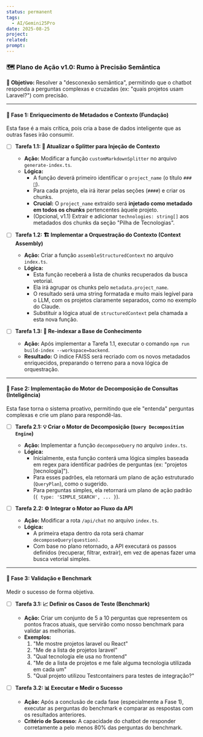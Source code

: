 ```yaml
---
status: permanent
tags:
  - AI/Gemini25Pro
date: 2025-08-25
project: 
related: 
prompt:
---
```


### **🗺️ Plano de Ação v1.0: Rumo à Precisão Semântica**

**🎯 Objetivo:** Resolver a "desconexão semântica", permitindo que o chatbot responda a perguntas complexas e cruzadas (ex: "quais projetos usam Laravel?") com precisão.

---

#### **🚀 Fase 1: Enriquecimento de Metadados e Contexto (Fundação)**

Esta fase é a mais crítica, pois cria a base de dados inteligente que as outras fases irão consumir.

* [ ] **Tarefa 1.1: 🧠 Atualizar o Splitter para Injeção de Contexto**
    * **Ação:** Modificar a função `customMarkdownSplitter` no arquivo `generate-index.ts`.
    * **Lógica:**
        * A função deverá primeiro identificar o `project_name` (o título `### 🚀`).
        * Para cada projeto, ela irá iterar pelas seções (`####`) e criar os chunks.
        * **Crucial:** O `project_name` extraído será **injetado como metadado em todos os chunks** pertencentes àquele projeto.
        * (Opcional, v1.1) Extrair e adicionar `technologies: string[]` aos metadados dos chunks da seção "Pilha de Tecnologias".

* [ ] **Tarefa 1.2: 🏗️ Implementar a Orquestração do Contexto (Context Assembly)**
    * **Ação:** Criar a função `assembleStructuredContext` no arquivo `index.ts`.
    * **Lógica:**
        * Esta função receberá a lista de chunks recuperados da busca vetorial.
        * Ela irá agrupar os chunks pelo `metadata.project_name`.
        * O resultado será uma string formatada e muito mais legível para o LLM, com os projetos claramente separados, como no exemplo do Claude.
        * Substituir a lógica atual de `structuredContext` pela chamada a esta nova função.

* [ ] **Tarefa 1.3: 🔄 Re-indexar a Base de Conhecimento**
    * **Ação:** Após implementar a Tarefa 1.1, executar o comando `npm run build-index --workspace=backend`.
    * **Resultado:** O índice FAISS será recriado com os novos metadados enriquecidos, preparando o terreno para a nova lógica de orquestração.

---

#### **🔬 Fase 2: Implementação do Motor de Decomposição de Consultas (Inteligência)**

Esta fase torna o sistema proativo, permitindo que ele "entenda" perguntas complexas e crie um plano para respondê-las.

* [ ] **Tarefa 2.1: 💡 Criar o Motor de Decomposição (`Query Decomposition Engine`)**
    * **Ação:** Implementar a função `decomposeQuery` no arquivo `index.ts`.
    * **Lógica:**
        * Inicialmente, esta função conterá uma lógica simples baseada em regex para identificar padrões de perguntas (ex: "projetos [tecnologia]").
        * Para esses padrões, ela retornará um plano de ação estruturado (`QueryPlan`), como o sugerido.
        * Para perguntas simples, ela retornará um plano de ação padrão (`{ type: 'SIMPLE_SEARCH', ... }`).

* [ ] **Tarefa 2.2: ⚙️ Integrar o Motor ao Fluxo da API**
    * **Ação:** Modificar a rota `/api/chat` no arquivo `index.ts`.
    * **Lógica:**
        * A primeira etapa dentro da rota será chamar `decomposeQuery(question)`.
        * Com base no plano retornado, a API executará os passos definidos (recuperar, filtrar, extrair), em vez de apenas fazer uma busca vetorial simples.

---

#### **🧪 Fase 3: Validação e Benchmark**

Medir o sucesso de forma objetiva.

* [ ] **Tarefa 3.1: 📈 Definir os Casos de Teste (Benchmark)**
    * **Ação:** Criar um conjunto de 5 a 10 perguntas que representem os pontos fracos atuais, que servirão como nosso benchmark para validar as melhorias.
    * **Exemplos:**
        1.  "Me mostre projetos laravel ou React"
        2.  "Me de a lista de projetos laravel"
        3.  "Qual tecnologia ele usa no frontend"
        4.  "Me de a lista de projetos e me fale alguma tecnologia utilizada em cada um"
        5.  "Qual projeto utilizou Testcontainers para testes de integração?"

* [ ] **Tarefa 3.2: 📊 Executar e Medir o Sucesso**
    * **Ação:** Após a conclusão de cada fase (especialmente a Fase 1), executar as perguntas do benchmark e comparar as respostas com os resultados anteriores.
    * **Critério de Sucesso:** A capacidade do chatbot de responder corretamente a pelo menos 80% das perguntas do benchmark.